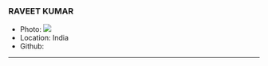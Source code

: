 ### RAVEET KUMAR
- Photo: <img src="https://scontent.flko3-1.fna.fbcdn.net/v/t1.0-1/p320x320/78999727_986804695010425_1083090743737712640_o.jpg?_nc_cat=110&_nc_sid=7206a8&_nc_ohc=yhH2nVs_cukAX-5MB4r&_nc_ht=scontent.flko3-1.fna&tp=6&oh=411ab4b8ebf99cdd16fcd2725fabee4e&oe=5FA7AC28">
- Location: India
- Github: <a href="https://github.com/ravi7799">
***
